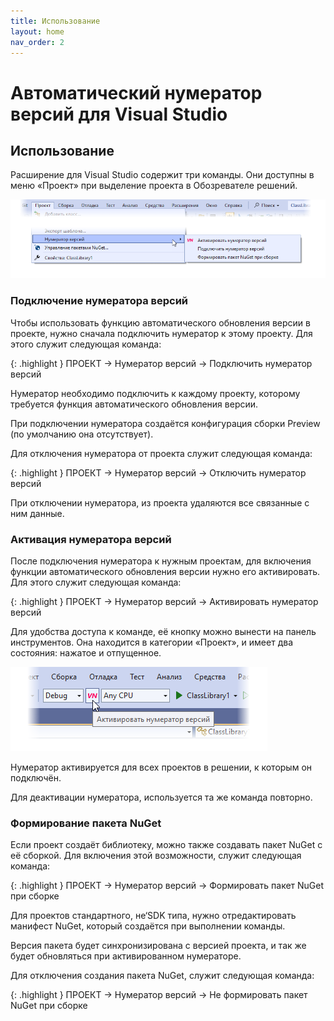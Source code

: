 ```yaml
---
title: Использование
layout: home
nav_order: 2
---
```



# Автоматический нумератор версий для Visual Studio

<!--

-->


## Использование

Расширение для Visual Studio содержит три команды. Они доступны в меню «Проект» при выделение проекта в Обозревателе решений.

![Снимок меню с командами](img/01.png)

### Подключение нумератора версий

Чтобы использовать функцию автоматического обновления версии в проекте, нужно сначала подключить нумератор к этому проекту. Для этого служит следующая команда:

{: .highlight }
ПРОЕКТ → Нумератор версий → Подключить нумератор версий

Нумератор необходимо подключить к каждому проекту, которому требуется функция автоматического обновления версии.

При подключении нумератора создаётся конфигурация сборки Preview (по умолчанию она отсутствует).

Для отключения нумератора от проекта служит следующая команда:

{: .highlight }
ПРОЕКТ → Нумератор версий → Отключить нумератор версий

При отключении нумератора, из проекта удаляются все связанные с ним данные.


### Активация нумератора версий

После подключения нумератора к нужным проектам, для включения функции автоматического обновления версии нужно его активировать. Для этого служит следующая команда:

{: .highlight }
ПРОЕКТ → Нумератор версий → Активировать нумератор версий

Для удобства доступа к команде, её кнопку можно вынести на панель инструментов. Она находится в категории «Проект», и имеет два состояния: нажатое и отпущенное.

![Снимок команды на панели инструментов](img/00.png)

Нумератор активируется для всех проектов в решении, к которым он подключён.

Для деактивации нумератора, используется та же команда повторно.


### Формирование пакета NuGet

Если проект создаёт библиотеку, можно также создавать пакет NuGet с её сборкой. Для включения этой возможности, служит следующая команда:

{: .highlight }
ПРОЕКТ → Нумератор версий → Формировать пакет NuGet при сборке

Для проектов стандартного, не‘SDK типа, нужно отредактировать манифест NuGet, который создаётся при выполнении команды.

Версия пакета будет синхронизирована с версией проекта, и так же будет обновляться при активированном нумераторе.

Для отключения создания пакета NuGet, служит следующая команда:

{: .highlight }
ПРОЕКТ → Нумератор версий → Не формировать пакет NuGet при сборке
